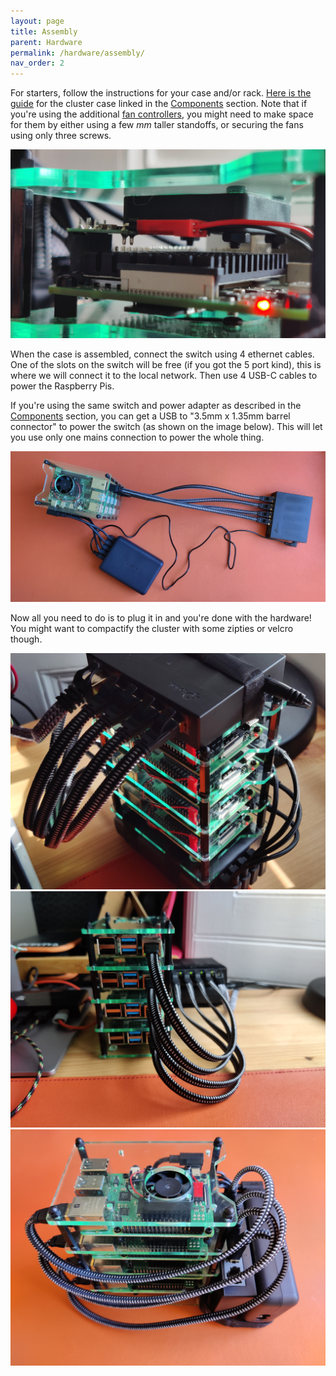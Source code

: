```yaml
---
layout: page
title: Assembly
parent: Hardware
permalink: /hardware/assembly/
nav_order: 2
---
```


For starters, follow the instructions for your case and/or rack. [Here is the guide](https://thepihut.com/blogs/raspberry-pi-tutorials/cluster-case-assembly-instructions) for the cluster case linked in the [Components](/hardware/components) section.
Note that if you're using the additional [fan controllers](https://thepihut.com/products/fan-controller-for-raspberry-pi?variant=39578362577091), you might need to make space for them by either using a few _mm_ taller standoffs, or securing the fans using only three screws.

![Fan controller's unfortunate placement](../../assets/images/fan-controller.jpg "two tauers")

When the case is assembled, connect the switch using 4 ethernet cables.
One of the slots on the switch will be free (if you got the 5 port kind), this is where we will connect it to the local network.
Then use 4 USB-C cables to power the Raspberry Pis.

If you're using the same switch and power adapter as described in the [Components](/hardware/components/) section, you can get a USB to "3.5mm x 1.35mm barrel connector" to power the switch (as shown on the image below).
This will let you use only one mains connection to power the whole thing.

![All components](../../assets/images/components.jpg "two tauers")

Now all you need to do is to plug it in and you're done with the hardware!
You might want to compactify the cluster with some zipties or velcro though.

![Arrangement 0](../../assets/images/arrangement-0.jpg "two tauers")
![Arrangement 1](../../assets/images/arrangement-1.jpg "two tauers")
![Arrangement 2](../../assets/images/arrangement-2.jpg "two tauers")
